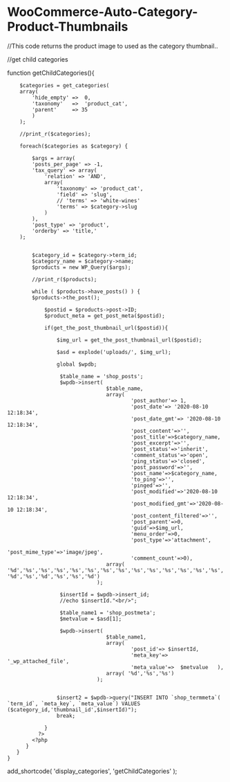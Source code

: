 # WooCommerce-Auto-Category-Product-Thumbnails
//This code returns the product image to used as the category thumbnail..


//get child categories 

function getChildCategories(){
    
        $categories = get_categories(
        array(
            'hide_empty' =>  0,
            'taxonomy'   =>  'product_cat', 
            'parent'     => 35
            )
        );
        
        //print_r($categories);
        
        foreach($categories as $category) { 
           
            $args = array(
            'posts_per_page' => -1,
            'tax_query' => array(
                'relation' => 'AND',
                array(
                    'taxonomy' => 'product_cat',
                    'field' => 'slug',
                    // 'terms' => 'white-wines'
                    'terms' => $category->slug
                )
            ),
            'post_type' => 'product',
            'orderby' => 'title,'
        );
            
            
            $category_id = $category->term_id;
            $category_name = $category->name;
            $products = new WP_Query($args);
            
            //print_r($products);
            
            while ( $products->have_posts() ) {
            $products->the_post();
                
                $postid = $products->post->ID;
                $product_meta = get_post_meta($postid);
                
                if(get_the_post_thumbnail_url($postid)){
                    
                    $img_url = get_the_post_thumbnail_url($postid);
                    
                    $asd = explode('uploads/', $img_url);

                    global $wpdb;
                    
                     $table_name = 'shop_posts';
                     $wpdb->insert(
                                    $table_name,
                                    array(
                                            'post_author'=> 1,
                                            'post_date'=> '2020-08-10 12:18:34',
                                            'post_date_gmt'=> '2020-08-10 12:18:34',
                                            'post_content'=>'',
                                            'post_title'=>$category_name,
                                            'post_excerpt'=>'',
                                            'post_status'=>'inherit',
                                            'comment_status'=>'open',
                                            'ping_status'=>'closed',
                                            'post_password'=>'',
                                            'post_name'=>$category_name,
                                            'to_ping'=>'',
                                            'pinged'=>'',
                                            'post_modified'=>'2020-08-10 12:18:34',
                                            'post_modified_gmt'=>'2020-08-10 12:18:34',
                                            'post_content_filtered'=>'',
                                            'post_parent'=>0,
                                            'guid'=>$img_url,
                                            'menu_order'=>0,
                                            'post_type'=>'attachment',
                                            'post_mime_type'=>'image/jpeg',
                                            'comment_count'=>0),
                                    array( '%d','%s','%s','%s','%s','%s','%s','%s','%s','%s','%s','%s','%s','%s','%s','%s', '%d','%s','%d','%s','%s','%d')
                                 );
                    
                     $insertId = $wpdb->insert_id;
                     //echo $insertId."<br/>";
                     
                     $table_name1 = 'shop_postmeta';
                     $metvalue = $asd[1];
                     
                     $wpdb->insert(
                                    $table_name1,
                                    array(
                                            'post_id'=> $insertId,
                                            'meta_key'=> '_wp_attached_file',
                                            'meta_value'=>  $metvalue   ),
                                    array( '%d','%s','%s')
                                 );
                     
                    
                    $insert2 = $wpdb->query("INSERT INTO `shop_termmeta`( `term_id`, `meta_key`, `meta_value`) VALUES ($category_id,'thumbnail_id',$insertId)");
                    break;
                
                }
              ?>  
            <?php
          }     
       }    
    }
add_shortcode( 'display_categories', 'getChildCategories' );

